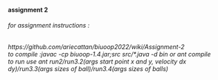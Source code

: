 <h4>assignment 2</h4>
<h6>for assignment instructions :<h6> https://github.com/ariecattan/biuoop2022/wiki/Assignment-2 <br>
to compile :javac -cp biuoop-1.4.jar;src src/*.java -d bin or ant compile <br>
to run use ant run2/run3.2(args start point x and y, velocity dx dy)/run3.3(args sizes of ball)/run3.4(args sizes of balls) <br>
